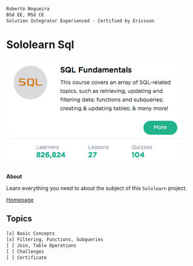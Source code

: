 ```
Roberto Nogueira  
BSd EE, MSd CE
Solution Integrator Experienced - Certified by Ericsson
```
# Sololearn Sql

![sololearn image](images/sololearn.png)

**About**

Learn everything you need to about the subject of this `Sololearn` project.

[Homepage](https://www.sololearn.com/Course/SQL/)

## Topics
```
[x] Basic Concepts
[x] Filtering, Functions, Subqueries
[ ] Join, Table Operations
[ ] Challenges
[ ] Certificate
```
